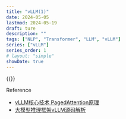 ```yaml
---
title: "vLLM(1)"
date: 2024-05-05
lastmod: 2024-05-19
draft: ture
description: ""
tags: ["NLP", "Transformer", "LLM", "vLLM"]
series: ["vLLM"]
series_order: 1
# layout: "simple"
showDate: true
---
```


{{<katex>}}

Reference
- [vLLM核心技术 PagedAttention原理](https://mp.weixin.qq.com/s?__biz=Mzg2NjcwNjcxNQ==&mid=2247485614&idx=1&sn=5600ea665d942b7ff290caded1e2252f&chksm=ce47fcdaf93075cc4582bfb15eb822840c332d56122df5b59bd8722426d07ac5b097cf032ba4&scene=21#wechat_redirect)
- [大模型推理框架vLLM源码解析](https://www.53ai.com/news/qianyanjishu/1249.html)